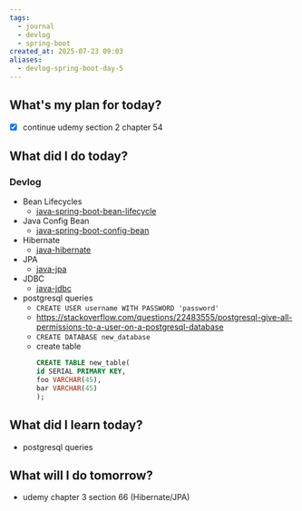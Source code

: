 ```yaml
---
tags:
  - journal
  - devlog
  - spring-boot
created_at: 2025-07-23 09:03
aliases:
  - devlog-spring-boot-day-5
---
```

## What's my plan for today?
- [x] continue udemy section 2 chapter 54

## What did I do today?

### Devlog
- Bean Lifecycles
	- [java-spring-boot-bean-lifecycle](../dev/java/spring/java-spring-boot-bean-lifecycle.md)
- Java Config Bean
	- [java-spring-boot-config-bean](../dev/java/spring/java-spring-boot-config-bean.md)
- Hibernate
	- [java-hibernate](../dev/java/java-hibernate.md)
- JPA
	- [java-jpa](../dev/java/java-jpa.md)
- JDBC
	- [java-jdbc](../dev/java/java-jdbc.md)
- postgresql queries
	- `CREATE USER username WITH PASSWORD 'password'`
	- https://stackoverflow.com/questions/22483555/postgresql-give-all-permissions-to-a-user-on-a-postgresql-database
	- `CREATE DATABASE new_database`
	- create table
		```sql
		CREATE TABLE new_table(
		id SERIAL PRIMARY KEY,
		foo VARCHAR(45),
		bar VARCHAR(45)
		);
		```
	

## What did I learn today?
- postgresql queries

## What will I do tomorrow?
- udemy chapter 3 section 66 (Hibernate/JPA)